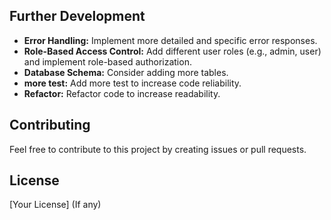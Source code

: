 ## Further Development

*   **Error Handling:** Implement more detailed and specific error responses.
*   **Role-Based Access Control:** Add different user roles (e.g., admin, user) and implement role-based authorization.
*   **Database Schema:** Consider adding more tables.
* **more test:** Add more test to increase code reliability.
* **Refactor:** Refactor code to increase readability.

## Contributing

Feel free to contribute to this project by creating issues or pull requests.

## License

[Your License] (If any)
